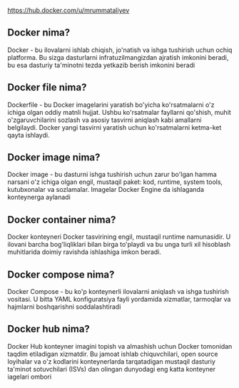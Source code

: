 https://hub.docker.com/u/mrummataliyev
<h2>Docker nima?</h2>
<p>Docker - bu ilovalarni ishlab chiqish, jo'natish
  va ishga tushirish uchun ochiq platforma. 
  Bu sizga dasturlarni infratuzilmangizdan ajratish imkonini beradi, bu esa dasturiy ta'minotni tezda yetkazib berish imkonini beradi</p>
<h2>Docker file nima?</h2>
<p>Dockerfile - bu Docker imagelarini yaratish bo'yicha ko'rsatmalarni o'z ichiga olgan oddiy matnli hujjat. Ushbu ko'rsatmalar fayllarni qo'shish, muhit o'zgaruvchilarini sozlash va asosiy tasvirni aniqlash kabi amallarni belgilaydi. Docker yangi tasvirni yaratish uchun ko'rsatmalarni ketma-ket qayta ishlaydi. </p>
<h2>Docker image nima?</h2>
<p>
Docker image - bu dasturni ishga tushirish uchun zarur bo'lgan hamma narsani o'z ichiga olgan engil, mustaqil paket: kod, runtime, system tools, kutubxonalar va sozlamalar. Imagelar Docker Engine da ishlaganda konteynerga aylanadi</p>
<h2>Docker container nima?</h2>
<p>Docker konteyneri Docker tasvirining engil, mustaqil runtime namunasidir. U ilovani barcha bog'liqliklari bilan birga to'playdi va bu unga turli xil hisoblash muhitlarida doimiy ravishda ishlashiga imkon beradi.</p>
<h2>Docker compose nima?</h2>
<p>Docker Compose - bu ko'p konteynerli ilovalarni aniqlash va ishga tushirish vositasi. U bitta YAML konfiguratsiya fayli yordamida xizmatlar, tarmoqlar va hajmlarni boshqarishni soddalashtiradi</p>
<h2>Docker hub nima?</h2>
<p>Docker Hub konteyner imagini topish va almashish uchun Docker tomonidan taqdim etiladigan xizmatdir. Bu jamoat ishlab chiquvchilari, open source loyihalar va o'z kodlarini konteynerlarda tarqatadigan mustaqil dasturiy ta'minot sotuvchilari (ISVs) dan olingan dunyodagi eng katta konteyner iagelari ombori</p>
